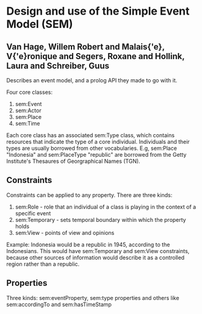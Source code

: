 # Design and use of the Simple Event Model (SEM)
## Van Hage, Willem Robert and Malais{\'e}, V{\'e}ronique and Segers, Roxane and Hollink, Laura and Schreiber, Guus

Describes an event model, and a prolog API they made to go with it.

Four core classes:

1. sem:Event
2. sem:Actor
3. sem:Place
4. sem:Time

Each core class has an associated sem:Type class, which contains resources that indicate the type of a core individual. Individuals and their types are usually borrowed from other vocabularies. E.g, sem:Place "Indonesia" and sem:PlaceType "republic" are borrowed from the Getty Institute's Thesaures of Georgraphical Names (TGN).

## Constraints
Constraints can be applied to any property. There are three kinds:

1. sem:Role - role that an individual of a class is playing in the context of a specific event
2. sem:Temporary - sets temporal boundary within which the property holds
3. sem:View - points of view and opinions

Example: Indonesia would be a republic in 1945, according to the Indonesians. This would have sem:Temporary and sem:View constraints, because other sources of information would describe it as a controlled region rather than a republic.

## Properties
Three kinds: sem:eventProperty, sem:type properties and others like sem:accordingTo and sem:hasTimeStamp